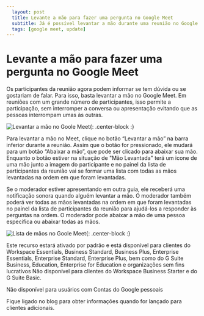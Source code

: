 ```yaml
---
  layout: post
  title: Levante a mão para fazer uma pergunta no Google Meet
  subtitle: Já é possível levantar a mão durante uma reunião no Google Meet
  tags: [google meet, update]
---
```


#  Levante a mão para fazer uma pergunta no Google Meet


Os participantes da reunião agora podem informar se tem dúvida ou se gostariam de falar. Para isso, basta levantar a mão no Google Meet. 
Em reuniões com um grande número de participantes, isso permite a participação, sem interromper a conversa ou apresentação evitando que as pessoas interrompam 
umas às outras.

![Levantar a mão no Goole Meet](https://1.bp.blogspot.com/-kOlNLX-p8lE/X7QINFaYvpI/AAAAAAAAJZQ/1bpr2NJ4oDQ4W4vh09BZPbaDAOBvTPAqgCLcBGAsYHQ/s512/Hand%2Braise%2Bweb.png){: .center-block :}

Para levantar a mão no Meet, clique no botão “Levantar a mão” na barra inferior durante a reunião. 
Assim que o botão for pressionado, ele mudará para um botão “Abaixar a mão”, que pode ser clicado para abaixar sua mão.
Enquanto o botão estiver na situação de "Mão Levantada" terá um icone de uma mão junto a imagem do participante e no painel da lista de participantes
da reunião vai se formar uma lista com todas as mãos levantadas na ordem em que foram levantadas.

Se o moderador estiver apresentando em outra guia, ele receberá uma notificação sonora quando alguém levantar a mão.
O moderador também poderá ver todas as mãos levantadas na ordem em que foram levantadas no painel da lista de participantes da reunião para ajudá-los 
a responder às perguntas na ordem. 
O moderador pode abaixar a mão de uma pessoa específica ou abaixar todas as mãos.

![Lista de mãos no Goole Meet](https://1.bp.blogspot.com/-_LiAwVDjWdI/X7Qb-vlzY0I/AAAAAAAAJZk/Vf8AF7JJMdQ4_-49kt2mkETQkvGN0VExACLcBGAsYHQ/w640-h400/Raised%2Bhand%2Bmoderator%2Bview.png){: .center-block :}

Este recurso estará ativado por padrão e está disponível para clientes do Workspace Essentials, Business Standard, Business Plus, Enterprise Essentials, Enterprise Standard, Enterprise Plus, bem como do G Suite Business, Education, Enterprise for Education e organizações sem fins lucrativos
Não disponível para clientes do Workspace Business Starter e do G Suite Basic. 

Não disponível para usuários com Contas do Google pessoais


Fique ligado no blog para obter informações quando for lançado para clientes adicionais.
